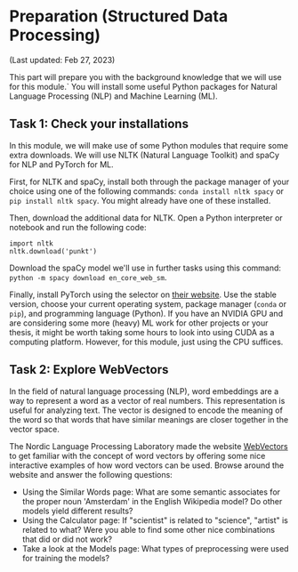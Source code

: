 # Preparation (Structured Data Processing)

(Last updated: Feb 27, 2023)

This part will prepare you with the background knowledge that we will use for this module.`
You will install some useful Python packages for Natural Language Processing (NLP) and Machine Learning (ML).


## Task 1: Check your installations

In this module, we will make use of some Python modules that require some extra downloads. We will use NLTK (Natural Language Toolkit) and spaCy for NLP and PyTorch for ML.

First, for NLTK and spaCy, install both through the package manager of your choice using one of the following commands: `conda install nltk spacy` or `pip install nltk spacy`. You might already have one of these installed.

Then, download the additional data for NLTK. Open a Python interpreter or notebook and run the following code:

```
import nltk
nltk.download('punkt')
```

Download the spaCy model we'll use in further tasks using this command: `python -m spacy download en_core_web_sm`.

Finally, install PyTorch using the selector on [their website](https://pytorch.org/get-started/locally/). Use the stable version, choose your current operating system, package manager (`conda` or `pip`), and programming language (Python). If you have an NVIDIA GPU and are considering some more (heavy) ML work for other projects or your thesis, it might be worth taking some hours to look into using CUDA as a computing platform. However, for this module, just using the CPU suffices. 

## Task 2: Explore WebVectors

In the field of natural language processing (NLP), word embeddings are a way to represent a word as a vector of real numbers. This representation is useful for analyzing text. The vector is designed to encode the meaning of the word so that words that have similar meanings are closer together in the vector space.

The Nordic Language Processing Laboratory made the website [WebVectors](http://vectors.nlpl.eu/explore/embeddings/en/) to get familiar with the concept of word vectors by offering some nice interactive examples of how word vectors can be used. Browse around the website and answer the following questions:

- Using the Similar Words page: What are some semantic associates for the proper noun 'Amsterdam' in the English Wikipedia model? Do other models yield different results?
- Using the Calculator page: If "scientist" is related to "science", "artist" is related to what? Were you able to find some other nice combinations that did or did not work?
- Take a look at the Models page: What types of preprocessing were used for training the models?